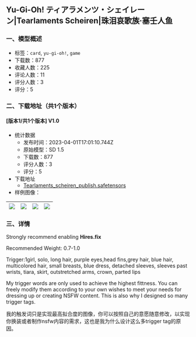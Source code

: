 ## Yu-Gi-Oh! ティアラメンツ・シェイレーン|Tearlaments Scheiren|珠泪哀歌族·塞壬人鱼
### 一、模型概述

- 标签：`card`, `yu-gi-oh!`, `game`
- 下载数：877
- 收藏人数：225
- 评论人数：11
- 评分人数：3
- 评分：5

### 二、下载地址（共1个版本）

#### [版本1/共1个版本] V1.0

- 统计数据
  - 发布时间：2023-04-01T17:01:10.744Z
  - 原始模型：SD 1.5
  - 下载数：877
  - 评分人数：3
  - 评分：5
- 下载地址
  - [Tearlaments_scheiren_publish.safetensors](https://civitai.com/api/download/models/33213)
- 样例图像：

| <img src="https://image.civitai.com/xG1nkqKTMzGDvpLrqFT7WA/0cc708f5-f99f-4490-6400-794858604900/width=450/378395.jpeg" /> | <img src="https://image.civitai.com/xG1nkqKTMzGDvpLrqFT7WA/bf4972fb-45dd-4b1f-8d22-1e7bcd7b5100/width=450/378399.jpeg" /> | <img src="https://image.civitai.com/xG1nkqKTMzGDvpLrqFT7WA/a29d0b97-a5d2-4a0d-c7d9-f36c6f971500/width=450/378398.jpeg" /> | <img src="https://image.civitai.com/xG1nkqKTMzGDvpLrqFT7WA/9bdc9d1c-e8a7-4111-916e-372daf347900/width=450/378396.jpeg" /> |
| ---- | ---- | ---- | ---- |


### 三、详情
<p>Strongly recommend enabling <strong>Hires.fix</strong></p><p>Recommended Weight: 0.7-1.0</p><p>Trigger:1girl, solo, long hair, purple eyes,head fins,grey hair, blue hair, multicolored hair, small breasts, blue dress, detached sleeves, sleeves past wrists, tiara, skirt, outstretched arms, crown, parted lips</p><p>My trigger words are only used to achieve the highest fittness. You can freely modify them according to your own wishes to meet your needs for dressing up or creating NSFW content. This is also why I designed so many trigger tags.</p><p>我的触发词只是实现最高拟合度的图像，你可以按照自己的意愿随意修改，以实现你换装或者制作nsfw内容的需求，这也是我为什么设计这么多trigger tag的原因。</p><p></p>